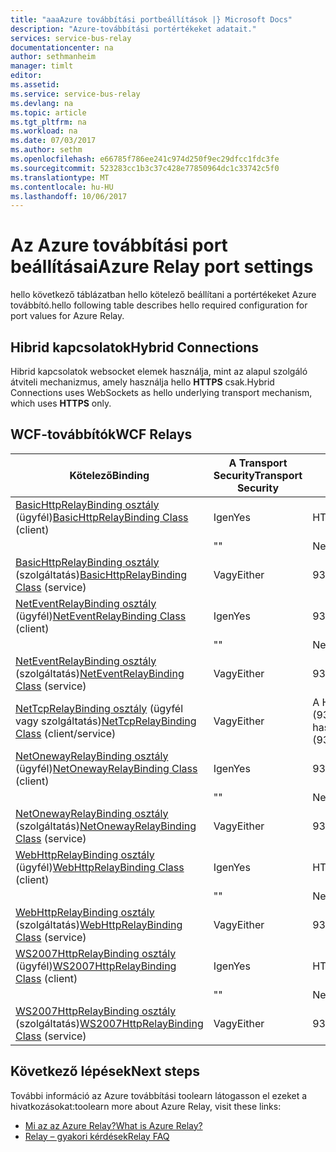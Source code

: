 ```yaml
---
title: "aaaAzure továbbítási portbeállítások |} Microsoft Docs"
description: "Azure-továbbítási portértékeket adatait."
services: service-bus-relay
documentationcenter: na
author: sethmanheim
manager: timlt
editor: 
ms.assetid: 
ms.service: service-bus-relay
ms.devlang: na
ms.topic: article
ms.tgt_pltfrm: na
ms.workload: na
ms.date: 07/03/2017
ms.author: sethm
ms.openlocfilehash: e66785f786ee241c974d250f9ec29dfcc1fdc3fe
ms.sourcegitcommit: 523283cc1b3c37c428e77850964dc1c33742c5f0
ms.translationtype: MT
ms.contentlocale: hu-HU
ms.lasthandoff: 10/06/2017
---
```

# <a name="azure-relay-port-settings"></a><span data-ttu-id="b0343-103">Az Azure továbbítási port beállításai</span><span class="sxs-lookup"><span data-stu-id="b0343-103">Azure Relay port settings</span></span>

<span data-ttu-id="b0343-104">hello következő táblázatban hello kötelező beállítani a portértékeket Azure továbbító.</span><span class="sxs-lookup"><span data-stu-id="b0343-104">hello following table describes hello required configuration for port values for Azure Relay.</span></span>

## <a name="hybrid-connections"></a><span data-ttu-id="b0343-105">Hibrid kapcsolatok</span><span class="sxs-lookup"><span data-stu-id="b0343-105">Hybrid Connections</span></span>
<span data-ttu-id="b0343-106">Hibrid kapcsolatok websocket elemek használja, mint az alapul szolgáló átviteli mechanizmus, amely használja hello **HTTPS** csak.</span><span class="sxs-lookup"><span data-stu-id="b0343-106">Hybrid Connections uses WebSockets as hello underlying transport mechanism, which uses **HTTPS** only.</span></span> 

## <a name="wcf-relays"></a><span data-ttu-id="b0343-107">WCF-továbbítók</span><span class="sxs-lookup"><span data-stu-id="b0343-107">WCF Relays</span></span>
  
|<span data-ttu-id="b0343-108">Kötelező</span><span class="sxs-lookup"><span data-stu-id="b0343-108">Binding</span></span>|<span data-ttu-id="b0343-109">A Transport Security</span><span class="sxs-lookup"><span data-stu-id="b0343-109">Transport Security</span></span>|<span data-ttu-id="b0343-110">Port</span><span class="sxs-lookup"><span data-stu-id="b0343-110">Port</span></span>|  
|-------------|------------------------|----------|  
|<span data-ttu-id="b0343-111">[BasicHttpRelayBinding osztály](/dotnet/api/microsoft.servicebus.basichttprelaybinding) (ügyfél)</span><span class="sxs-lookup"><span data-stu-id="b0343-111">[BasicHttpRelayBinding Class](/dotnet/api/microsoft.servicebus.basichttprelaybinding) (client)</span></span>|<span data-ttu-id="b0343-112">Igen</span><span class="sxs-lookup"><span data-stu-id="b0343-112">Yes</span></span>|<span data-ttu-id="b0343-113">HTTPS</span><span class="sxs-lookup"><span data-stu-id="b0343-113">HTTPS</span></span>| 
| |<span data-ttu-id="b0343-114">"</span><span class="sxs-lookup"><span data-stu-id="b0343-114">"</span></span> |<span data-ttu-id="b0343-115">Nem</span><span class="sxs-lookup"><span data-stu-id="b0343-115">No</span></span>|<span data-ttu-id="b0343-116">HTTP</span><span class="sxs-lookup"><span data-stu-id="b0343-116">HTTP</span></span>|  
|<span data-ttu-id="b0343-117">[BasicHttpRelayBinding osztály](/dotnet/api/microsoft.servicebus.basichttprelaybinding) (szolgáltatás)</span><span class="sxs-lookup"><span data-stu-id="b0343-117">[BasicHttpRelayBinding Class](/dotnet/api/microsoft.servicebus.basichttprelaybinding) (service)</span></span>|<span data-ttu-id="b0343-118">Vagy</span><span class="sxs-lookup"><span data-stu-id="b0343-118">Either</span></span>|<span data-ttu-id="b0343-119">9351/HTTP</span><span class="sxs-lookup"><span data-stu-id="b0343-119">9351/HTTP</span></span>|  
|<span data-ttu-id="b0343-120">[NetEventRelayBinding osztály](/dotnet/api/microsoft.servicebus.neteventrelaybinding) (ügyfél)</span><span class="sxs-lookup"><span data-stu-id="b0343-120">[NetEventRelayBinding Class](/dotnet/api/microsoft.servicebus.neteventrelaybinding) (client)</span></span>|<span data-ttu-id="b0343-121">Igen</span><span class="sxs-lookup"><span data-stu-id="b0343-121">Yes</span></span>|<span data-ttu-id="b0343-122">9351/HTTPS</span><span class="sxs-lookup"><span data-stu-id="b0343-122">9351/HTTPS</span></span>|  
||<span data-ttu-id="b0343-123">"</span><span class="sxs-lookup"><span data-stu-id="b0343-123">"</span></span> |<span data-ttu-id="b0343-124">Nem</span><span class="sxs-lookup"><span data-stu-id="b0343-124">No</span></span>|<span data-ttu-id="b0343-125">9350/HTTP</span><span class="sxs-lookup"><span data-stu-id="b0343-125">9350/HTTP</span></span>|  
|<span data-ttu-id="b0343-126">[NetEventRelayBinding osztály](/dotnet/api/microsoft.servicebus.neteventrelaybinding) (szolgáltatás)</span><span class="sxs-lookup"><span data-stu-id="b0343-126">[NetEventRelayBinding Class](/dotnet/api/microsoft.servicebus.neteventrelaybinding) (service)</span></span>|<span data-ttu-id="b0343-127">Vagy</span><span class="sxs-lookup"><span data-stu-id="b0343-127">Either</span></span>|<span data-ttu-id="b0343-128">9351/HTTP</span><span class="sxs-lookup"><span data-stu-id="b0343-128">9351/HTTP</span></span>|  
|<span data-ttu-id="b0343-129">[NetTcpRelayBinding osztály](/dotnet/api/microsoft.servicebus.nettcprelaybinding) (ügyfél vagy szolgáltatás)</span><span class="sxs-lookup"><span data-stu-id="b0343-129">[NetTcpRelayBinding Class](/dotnet/api/microsoft.servicebus.nettcprelaybinding) (client/service)</span></span>|<span data-ttu-id="b0343-130">Vagy</span><span class="sxs-lookup"><span data-stu-id="b0343-130">Either</span></span>|<span data-ttu-id="b0343-131">A HTTP/5671/9352 (9352/9353 hibrid használata)</span><span class="sxs-lookup"><span data-stu-id="b0343-131">5671/9352/HTTP (9352/9353 if using hybrid)</span></span>|  
|<span data-ttu-id="b0343-132">[NetOnewayRelayBinding osztály](/dotnet/api/microsoft.servicebus.netonewayrelaybinding) (ügyfél)</span><span class="sxs-lookup"><span data-stu-id="b0343-132">[NetOnewayRelayBinding Class](/dotnet/api/microsoft.servicebus.netonewayrelaybinding) (client)</span></span>|<span data-ttu-id="b0343-133">Igen</span><span class="sxs-lookup"><span data-stu-id="b0343-133">Yes</span></span>|<span data-ttu-id="b0343-134">9351/HTTPS</span><span class="sxs-lookup"><span data-stu-id="b0343-134">9351/HTTPS</span></span>|  
||<span data-ttu-id="b0343-135">"</span><span class="sxs-lookup"><span data-stu-id="b0343-135">"</span></span> |<span data-ttu-id="b0343-136">Nem</span><span class="sxs-lookup"><span data-stu-id="b0343-136">No</span></span>|<span data-ttu-id="b0343-137">9350/HTTP</span><span class="sxs-lookup"><span data-stu-id="b0343-137">9350/HTTP</span></span>|  
|<span data-ttu-id="b0343-138">[NetOnewayRelayBinding osztály](/dotnet/api/microsoft.servicebus.netonewayrelaybinding) (szolgáltatás)</span><span class="sxs-lookup"><span data-stu-id="b0343-138">[NetOnewayRelayBinding Class](/dotnet/api/microsoft.servicebus.netonewayrelaybinding) (service)</span></span>|<span data-ttu-id="b0343-139">Vagy</span><span class="sxs-lookup"><span data-stu-id="b0343-139">Either</span></span>|<span data-ttu-id="b0343-140">9351/HTTP</span><span class="sxs-lookup"><span data-stu-id="b0343-140">9351/HTTP</span></span>|  
|<span data-ttu-id="b0343-141">[WebHttpRelayBinding osztály](/dotnet/api/microsoft.servicebus.webhttprelaybinding) (ügyfél)</span><span class="sxs-lookup"><span data-stu-id="b0343-141">[WebHttpRelayBinding Class](/dotnet/api/microsoft.servicebus.webhttprelaybinding) (client)</span></span>|<span data-ttu-id="b0343-142">Igen</span><span class="sxs-lookup"><span data-stu-id="b0343-142">Yes</span></span>|<span data-ttu-id="b0343-143">HTTPS</span><span class="sxs-lookup"><span data-stu-id="b0343-143">HTTPS</span></span>|  
||<span data-ttu-id="b0343-144">"</span><span class="sxs-lookup"><span data-stu-id="b0343-144">"</span></span> |<span data-ttu-id="b0343-145">Nem</span><span class="sxs-lookup"><span data-stu-id="b0343-145">No</span></span>|<span data-ttu-id="b0343-146">HTTP</span><span class="sxs-lookup"><span data-stu-id="b0343-146">HTTP</span></span>|  
|<span data-ttu-id="b0343-147">[WebHttpRelayBinding osztály](/dotnet/api/microsoft.servicebus.webhttprelaybinding) (szolgáltatás)</span><span class="sxs-lookup"><span data-stu-id="b0343-147">[WebHttpRelayBinding Class](/dotnet/api/microsoft.servicebus.webhttprelaybinding) (service)</span></span>|<span data-ttu-id="b0343-148">Vagy</span><span class="sxs-lookup"><span data-stu-id="b0343-148">Either</span></span>|<span data-ttu-id="b0343-149">9351/HTTP</span><span class="sxs-lookup"><span data-stu-id="b0343-149">9351/HTTP</span></span>|  
|<span data-ttu-id="b0343-150">[WS2007HttpRelayBinding osztály](/dotnet/api/microsoft.servicebus.ws2007httprelaybinding) (ügyfél)</span><span class="sxs-lookup"><span data-stu-id="b0343-150">[WS2007HttpRelayBinding Class](/dotnet/api/microsoft.servicebus.ws2007httprelaybinding) (client)</span></span>|<span data-ttu-id="b0343-151">Igen</span><span class="sxs-lookup"><span data-stu-id="b0343-151">Yes</span></span>|<span data-ttu-id="b0343-152">HTTPS</span><span class="sxs-lookup"><span data-stu-id="b0343-152">HTTPS</span></span>|  
||<span data-ttu-id="b0343-153">"</span><span class="sxs-lookup"><span data-stu-id="b0343-153">"</span></span> |<span data-ttu-id="b0343-154">Nem</span><span class="sxs-lookup"><span data-stu-id="b0343-154">No</span></span>|<span data-ttu-id="b0343-155">HTTP</span><span class="sxs-lookup"><span data-stu-id="b0343-155">HTTP</span></span>|  
|<span data-ttu-id="b0343-156">[WS2007HttpRelayBinding osztály](/dotnet/api/microsoft.servicebus.ws2007httprelaybinding) (szolgáltatás)</span><span class="sxs-lookup"><span data-stu-id="b0343-156">[WS2007HttpRelayBinding Class](/dotnet/api/microsoft.servicebus.ws2007httprelaybinding) (service)</span></span>|<span data-ttu-id="b0343-157">Vagy</span><span class="sxs-lookup"><span data-stu-id="b0343-157">Either</span></span>|<span data-ttu-id="b0343-158">9351/HTTP</span><span class="sxs-lookup"><span data-stu-id="b0343-158">9351/HTTP</span></span>|

## <a name="next-steps"></a><span data-ttu-id="b0343-159">Következő lépések</span><span class="sxs-lookup"><span data-stu-id="b0343-159">Next steps</span></span>
<span data-ttu-id="b0343-160">További információ az Azure továbbítási toolearn látogasson el ezeket a hivatkozásokat:</span><span class="sxs-lookup"><span data-stu-id="b0343-160">toolearn more about Azure Relay, visit these links:</span></span>
* [<span data-ttu-id="b0343-161">Mi az az Azure Relay?</span><span class="sxs-lookup"><span data-stu-id="b0343-161">What is Azure Relay?</span></span>](relay-what-is-it.md)
* [<span data-ttu-id="b0343-162">Relay – gyakori kérdések</span><span class="sxs-lookup"><span data-stu-id="b0343-162">Relay FAQ</span></span>](relay-faq.md)